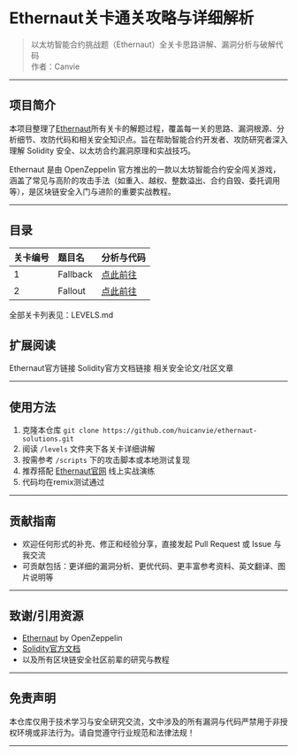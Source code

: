 # Ethernaut关卡通关攻略与详细解析

> 以太坊智能合约挑战题（Ethernaut）全关卡思路讲解、漏洞分析与破解代码  
> 作者：Canvie

---

## 项目简介

本项目整理了[Ethernaut](https://ethernaut.openzeppelin.com/)所有关卡的解题过程，覆盖每一关的思路、漏洞根源、分析细节、攻防代码和相关安全知识点。旨在帮助智能合约开发者、攻防研究者深入理解 Solidity 安全、以太坊合约漏洞原理和实战技巧。

Ethernaut 是由 OpenZeppelin 官方推出的一款以太坊智能合约安全闯关游戏，涵盖了常见与高阶的攻击手法（如重入、越权、整数溢出、合约自毁、委托调用等），是区块链安全入门与进阶的重要实战教程。

---



## 目录

|关卡编号	|题目名	|分析与代码
|:-------|:-----|:--------|
| 1	| Fallback	      |[点此前往](levels/1-fallback.md)
| 2	| Fallout	        |[点此前往]()

全部关卡列表见：LEVELS.md



## 扩展阅读

Ethernaut官方链接
Solidity官方文档链接
相关安全论文/社区文章

---

## 使用方法

1. 克隆本仓库 `git clone https://github.com/huicanvie/ethernaut-solutions.git`
2. 阅读 `/levels` 文件夹下各关卡详细讲解
3. 按需参考 `/scripts` 下的攻击脚本或本地测试复现
4. 推荐搭配 [Ethernaut官网](https://ethernaut.openzeppelin.com/) 线上实战演练
5. 代码均在remix测试通过

---

## 贡献指南

- 欢迎任何形式的补充、修正和经验分享，直接发起 Pull Request 或 Issue 与我交流
- 可贡献包括：更详细的漏洞分析、更优代码、更丰富参考资料、英文翻译、图片说明等

---

## 致谢/引用资源

- [Ethernaut](https://ethernaut.openzeppelin.com/) by OpenZeppelin
- [Solidity官方文档](https://docs.soliditylang.org/zh-cn/latest/introduction-to-smart-contracts.html)
- 以及所有区块链安全社区前辈的研究与教程

---

## 免责声明

本仓库仅用于技术学习与安全研究交流，文中涉及的所有漏洞与代码严禁用于非授权环境或非法行为。请自觉遵守行业规范和法律法规！

---

